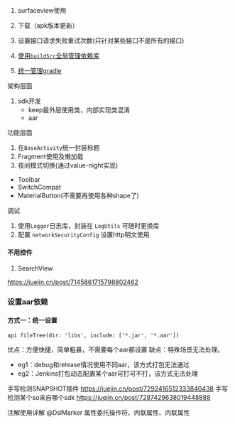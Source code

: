 1. surfaceview使用
2. 下载（apk版本更新）
3. 设置接口请求失败重试次数(只针对某些接口不是所有的接口)


1. [使用`buildSrc`全局管理依赖库](https://github.com/Yexiangxu/LazyStudy/blob/master/read/%E4%BD%BF%E7%94%A8buildSrc%E5%85%A8%E5%B1%80%E7%AE%A1%E7%90%86%E4%BE%9D%E8%B5%96%E5%BA%93.md)
2. [统一管理gradle](https://github.com/Yexiangxu/LazyStudy/blob/master/read/%E7%BB%9F%E4%B8%80%E7%AE%A1%E7%90%86gradle.md)

架构层面

1. sdk开发
    - keep最外层使用类，内部实现类混淆
    - aar

功能层面

1. 在`BaseActivity`统一封装标题
2. Fragment使用及懒加载
3. 夜间模式切换(通过value-night实现)

- Toolbar
- SwitchCompat
- MaterialButton(不需要再使用各种shape了)

调试

1. 使用`Logger`日志库，封装在 `LogUtils` 可随时更换库
2. 配置 `networkSecurityConfig` 设置http明文使用

#### 不用控件

1. SearchView

https://juejin.cn/post/7145861715798802462

### 设置aar依赖

#### 方式一：统一设置

`api fileTree(dir: 'libs', include: ['*.jar', '*.aar'])`

优点：方便快捷，简单粗暴，不需要每个aar都设置
缺点：特殊场景无法处理。

- eg1：debug和release情况使用不同aar，该方式打包无法通过
- eg2：Jenkins打包动态配置某个aar可打可不打，该方式无法处理

手写检测SNAPSHOT插件
https://juejin.cn/post/7292416512333840438
手写检测某个so来自哪个sdk
https://juejin.cn/post/7287429638019448888

注解使用详解
@DslMarker
属性委托操作符、内联属性、内联属性




